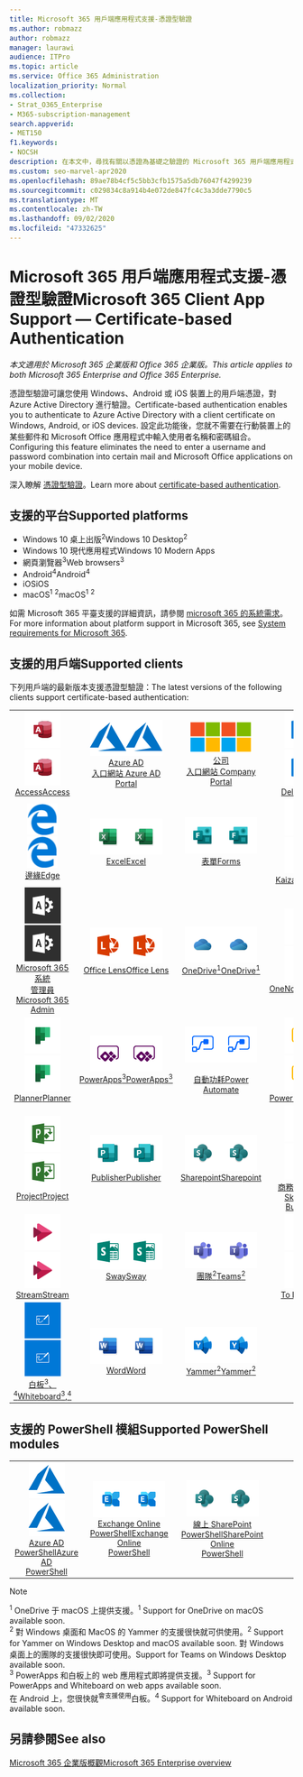 ```yaml
---
title: Microsoft 365 用戶端應用程式支援-憑證型驗證
ms.author: robmazz
author: robmazz
manager: laurawi
audience: ITPro
ms.topic: article
ms.service: Office 365 Administration
localization_priority: Normal
ms.collection:
- Strat_O365_Enterprise
- M365-subscription-management
search.appverid:
- MET150
f1.keywords:
- NOCSH
description: 在本文中，尋找有關以憑證為基礎之驗證的 Microsoft 365 用戶端應用程式支援的詳細資料。
ms.custom: seo-marvel-apr2020
ms.openlocfilehash: 89ae78b4cf5c5bb3cfb1575a5db76047f4299239
ms.sourcegitcommit: c029834c8a914b4e072de847fc4c3a3dde7790c5
ms.translationtype: MT
ms.contentlocale: zh-TW
ms.lasthandoff: 09/02/2020
ms.locfileid: "47332625"
---
```

# <a name="microsoft-365-client-app-support--certificate-based-authentication"></a><span data-ttu-id="23573-103">Microsoft 365 用戶端應用程式支援-憑證型驗證</span><span class="sxs-lookup"><span data-stu-id="23573-103">Microsoft 365 Client App Support — Certificate-based Authentication</span></span>

<span data-ttu-id="23573-104">*本文適用於 Microsoft 365 企業版和 Office 365 企業版。*</span><span class="sxs-lookup"><span data-stu-id="23573-104">*This article applies to both Microsoft 365 Enterprise and Office 365 Enterprise.*</span></span>

<span data-ttu-id="23573-105">憑證型驗證可讓您使用 Windows、Android 或 iOS 裝置上的用戶端憑證，對 Azure Active Directory 進行驗證。</span><span class="sxs-lookup"><span data-stu-id="23573-105">Certificate-based authentication enables you to authenticate to Azure Active Directory with a client certificate on Windows, Android, or iOS devices.</span></span> <span data-ttu-id="23573-106">設定此功能後，您就不需要在行動裝置上的某些郵件和 Microsoft Office 應用程式中輸入使用者名稱和密碼組合。</span><span class="sxs-lookup"><span data-stu-id="23573-106">Configuring this feature eliminates the need to enter a username and password combination into certain mail and Microsoft Office applications on your mobile device.</span></span>

<span data-ttu-id="23573-107">深入瞭解 [憑證型驗證](https://docs.microsoft.com/azure/active-directory/authentication/active-directory-certificate-based-authentication-get-started)。</span><span class="sxs-lookup"><span data-stu-id="23573-107">Learn more about [certificate-based authentication](https://docs.microsoft.com/azure/active-directory/authentication/active-directory-certificate-based-authentication-get-started).</span></span>

## <a name="supported-platforms"></a><span data-ttu-id="23573-108">支援的平台</span><span class="sxs-lookup"><span data-stu-id="23573-108">Supported platforms</span></span>

 - <span data-ttu-id="23573-109">Windows 10 桌上出版<sup>2</sup></span><span class="sxs-lookup"><span data-stu-id="23573-109">Windows 10 Desktop<sup>2</sup></span></span>
 - <span data-ttu-id="23573-110">Windows 10 現代應用程式</span><span class="sxs-lookup"><span data-stu-id="23573-110">Windows 10 Modern Apps</span></span>
 - <span data-ttu-id="23573-111">網頁瀏覽器<sup>3</sup></span><span class="sxs-lookup"><span data-stu-id="23573-111">Web browsers<sup>3</sup></span></span>
 - <span data-ttu-id="23573-112">Android<sup>4</sup></span><span class="sxs-lookup"><span data-stu-id="23573-112">Android<sup>4</sup></span></span>
 - <span data-ttu-id="23573-113">iOS</span><span class="sxs-lookup"><span data-stu-id="23573-113">iOS</span></span>
 - <span data-ttu-id="23573-114">macOS<sup>1</sup> <sup>2</sup></span><span class="sxs-lookup"><span data-stu-id="23573-114">macOS<sup>1</sup> <sup>2</sup></span></span>

<span data-ttu-id="23573-115">如需 Microsoft 365 平臺支援的詳細資訊，請參閱 [microsoft 365 的系統需求](https://products.office.com/office-system-requirements)。</span><span class="sxs-lookup"><span data-stu-id="23573-115">For more information about platform support in Microsoft 365, see [System requirements for Microsoft 365](https://products.office.com/office-system-requirements).</span></span>

## <a name="supported-clients"></a><span data-ttu-id="23573-116">支援的用戶端</span><span class="sxs-lookup"><span data-stu-id="23573-116">Supported clients</span></span>

<span data-ttu-id="23573-117">下列用戶端的最新版本支援憑證型驗證：</span><span class="sxs-lookup"><span data-stu-id="23573-117">The latest versions of the following clients support certificate-based authentication:</span></span>

| | | | | | |
|:---:|:---:|:---:|:---:|:---:|:---:|
| <span data-ttu-id="23573-118">![Access 圖示](../media/o365-access-64x64.png)</span><span class="sxs-lookup"><span data-stu-id="23573-118">![Access icon](../media/o365-access-64x64.png)</span></span> <br> [<span data-ttu-id="23573-119">Access</span><span class="sxs-lookup"><span data-stu-id="23573-119">Access</span></span>](https://products.office.com/access) | <span data-ttu-id="23573-120">![Azure 圖示](../media/o365-azure-64x64.png)</span><span class="sxs-lookup"><span data-stu-id="23573-120">![Azure icon](../media/o365-azure-64x64.png)</span></span> <br> [<span data-ttu-id="23573-121">Azure AD <br> 入口網站 </span><span class="sxs-lookup"><span data-stu-id="23573-121">Azure AD <br> Portal </span></span>](https://azure.microsoft.com/features/azure-portal/) | <span data-ttu-id="23573-122">![公司入口網站圖示](../media/o365-microsoft-64x64.png)</span><span class="sxs-lookup"><span data-stu-id="23573-122">![Company portal icon](../media/o365-microsoft-64x64.png)</span></span> <br> [<span data-ttu-id="23573-123">公司 <br> 入口網站 </span><span class="sxs-lookup"><span data-stu-id="23573-123">Company <br> Portal </span></span>](https://docs.microsoft.com/intune-user-help/sign-in-to-the-company-portal) | <span data-ttu-id="23573-124">![Delve 圖示](../media/o365-delve-64x64.png)</span><span class="sxs-lookup"><span data-stu-id="23573-124">![Delve icon](../media/o365-delve-64x64.png)</span></span> <br> [<span data-ttu-id="23573-125">Delve</span><span class="sxs-lookup"><span data-stu-id="23573-125">Delve</span></span>](https://products.office.com/business/intelligent-search) | <span data-ttu-id="23573-126">![Dynamics 365 圖示](../media/o365-dynamics365-64x64.png)</span><span class="sxs-lookup"><span data-stu-id="23573-126">![Dynamics 365 icon](../media/o365-dynamics365-64x64.png)</span></span> <br> [<span data-ttu-id="23573-127">Dynamics 365</span><span class="sxs-lookup"><span data-stu-id="23573-127">Dynamics 365</span></span>](https://dynamics.microsoft.com) 
| <span data-ttu-id="23573-128">![Edge 圖示](../media/o365-edge-64x64.png)</span><span class="sxs-lookup"><span data-stu-id="23573-128">![Edge icon](../media/o365-edge-64x64.png)</span></span> <br> [<span data-ttu-id="23573-129">邊緣</span><span class="sxs-lookup"><span data-stu-id="23573-129">Edge</span></span>](https://www.microsoft.com/windows/microsoft-edge) | <span data-ttu-id="23573-130">![Excel 圖示](../media/o365-excel-64x64.png)</span><span class="sxs-lookup"><span data-stu-id="23573-130">![Excel icon](../media/o365-excel-64x64.png)</span></span> <br> [<span data-ttu-id="23573-131">Excel</span><span class="sxs-lookup"><span data-stu-id="23573-131">Excel</span></span>](https://products.office.com/excel) | <span data-ttu-id="23573-132">![表單圖示](../media/o365-forms-64x64.png)</span><span class="sxs-lookup"><span data-stu-id="23573-132">![Forms icon](../media/o365-forms-64x64.png)</span></span> <br> [<span data-ttu-id="23573-133">表單</span><span class="sxs-lookup"><span data-stu-id="23573-133">Forms</span></span>](https://flow.microsoft.com/connectors/shared_microsoftforms/microsoft-forms/) | <span data-ttu-id="23573-134">![Kaizala 圖示](../media/o365-kaizala-64x64.png)</span><span class="sxs-lookup"><span data-stu-id="23573-134">![Kaizala icon](../media/o365-kaizala-64x64.png)</span></span> <br> [<span data-ttu-id="23573-135">Kaizala</span><span class="sxs-lookup"><span data-stu-id="23573-135">Kaizala</span></span>](https://products.office.com/en/business/microsoft-kaizala) | <span data-ttu-id="23573-136">![Office.com 圖示](../media/o365-office-64x64.png)</span><span class="sxs-lookup"><span data-stu-id="23573-136">![Office.com icon](../media/o365-office-64x64.png)</span></span> <br> [<span data-ttu-id="23573-137">Office.com</span><span class="sxs-lookup"><span data-stu-id="23573-137">Office.com</span></span>](https://www.office.com/) 
| <span data-ttu-id="23573-138">![Office 365 系統管理員圖示](../media/o365-o365admin-64x64.png)</span><span class="sxs-lookup"><span data-stu-id="23573-138">![Office 365 Admin icon](../media/o365-o365admin-64x64.png)</span></span> <br> [<span data-ttu-id="23573-139">Microsoft 365 系統 <br> 管理員</span><span class="sxs-lookup"><span data-stu-id="23573-139">Microsoft 365 <br> Admin</span></span>](https://products.office.com/business/manage-office-365-admin-app) | <span data-ttu-id="23573-140">![鏡頭圖示](../media/o365-lens-64x64.png)</span><span class="sxs-lookup"><span data-stu-id="23573-140">![Lens icon](../media/o365-lens-64x64.png)</span></span> <br> [<span data-ttu-id="23573-141">Office Lens</span><span class="sxs-lookup"><span data-stu-id="23573-141">Office Lens</span></span>](https://www.microsoft.com/p/office-lens/9wzdncrfj3t8?activetab=pivot%3Aoverviewtab) | <span data-ttu-id="23573-142">![商務用 OneDrive 圖示](../media/o365-OneDrive-64x64.png)</span><span class="sxs-lookup"><span data-stu-id="23573-142">![OneDrive for Business icon](../media/o365-OneDrive-64x64.png)</span></span> <br> [<span data-ttu-id="23573-143">OneDrive<sup>1</sup></span><span class="sxs-lookup"><span data-stu-id="23573-143">OneDrive<sup>1</sup></span></span>](https://products.office.com/onedrive-for-business/online-cloud-storage) |  <span data-ttu-id="23573-144">![OneNote 圖示](../media/o365-OneNote-64x64.png)</span><span class="sxs-lookup"><span data-stu-id="23573-144">![OneNote icon](../media/o365-OneNote-64x64.png)</span></span> <br> [<span data-ttu-id="23573-145">OneNote</span><span class="sxs-lookup"><span data-stu-id="23573-145">OneNote</span></span>](https://products.office.com/onenote) | <span data-ttu-id="23573-146">![Outlook 圖示](../media/o365-outlook-64x64.png)</span><span class="sxs-lookup"><span data-stu-id="23573-146">![Outlook icon](../media/o365-outlook-64x64.png)</span></span> <br> [<span data-ttu-id="23573-147">Outlook</span><span class="sxs-lookup"><span data-stu-id="23573-147">Outlook</span></span>](https://products.office.com/outlook) 
| <span data-ttu-id="23573-148">![Planner 圖示](../media/o365-planner-64x64.png)</span><span class="sxs-lookup"><span data-stu-id="23573-148">![Planner icon](../media/o365-planner-64x64.png)</span></span> <br> [<span data-ttu-id="23573-149">Planner</span><span class="sxs-lookup"><span data-stu-id="23573-149">Planner</span></span>](https://products.office.com/business/task-management-software) | <span data-ttu-id="23573-150">![PowerApps 圖示](../media/o365-powerapps-64x64.png)</span><span class="sxs-lookup"><span data-stu-id="23573-150">![PowerApps icon](../media/o365-powerapps-64x64.png)</span></span> <br> [<span data-ttu-id="23573-151">PowerApps<sup>3</sup></span><span class="sxs-lookup"><span data-stu-id="23573-151">PowerApps<sup>3</sup></span></span>](https://powerapps.microsoft.com) | <span data-ttu-id="23573-152">![電源自動圖示](../media/o365-flow-64x64.png)</span><span class="sxs-lookup"><span data-stu-id="23573-152">![Power Automate icon](../media/o365-flow-64x64.png)</span></span> <br> [<span data-ttu-id="23573-153"><br>自動功耗</span><span class="sxs-lookup"><span data-stu-id="23573-153">Power <br> Automate</span></span>](https://flow.microsoft.com) | <span data-ttu-id="23573-154">![PowerBI 圖示](../media/o365-powerbi-64x64.png)</span><span class="sxs-lookup"><span data-stu-id="23573-154">![PowerBI icon](../media/o365-powerbi-64x64.png)</span></span> <br> [<span data-ttu-id="23573-155">Power BI</span><span class="sxs-lookup"><span data-stu-id="23573-155">Power BI</span></span>](https://powerbi.microsoft.com)| <span data-ttu-id="23573-156">![PowerPoint 圖示](../media/o365-powerpoint-64x64.png)</span><span class="sxs-lookup"><span data-stu-id="23573-156">![PowerPoint icon](../media/o365-powerpoint-64x64.png)</span></span> <br> [<span data-ttu-id="23573-157">PowerPoint</span><span class="sxs-lookup"><span data-stu-id="23573-157">PowerPoint</span></span>](https://products.office.com/powerpoint) 
| <span data-ttu-id="23573-158">![Project 圖示](../media/o365-project-64x64.png)</span><span class="sxs-lookup"><span data-stu-id="23573-158">![Project icon](../media/o365-project-64x64.png)</span></span> <br> [<span data-ttu-id="23573-159">Project</span><span class="sxs-lookup"><span data-stu-id="23573-159">Project</span></span>](https://products.office.com/project) | <span data-ttu-id="23573-160">![Publisher 圖示](../media/o365-publisher-64x64.png)</span><span class="sxs-lookup"><span data-stu-id="23573-160">![Publisher icon](../media/o365-publisher-64x64.png)</span></span> <br> [<span data-ttu-id="23573-161">Publisher</span><span class="sxs-lookup"><span data-stu-id="23573-161">Publisher</span></span>](https://products.office.com/publisher) | <span data-ttu-id="23573-162">![SharePoint 圖示](../media/o365-sharepoint-64x64.png)</span><span class="sxs-lookup"><span data-stu-id="23573-162">![SharePoint icon](../media/o365-sharepoint-64x64.png)</span></span> <br> [<span data-ttu-id="23573-163">Sharepoint</span><span class="sxs-lookup"><span data-stu-id="23573-163">Sharepoint</span></span>](https://products.office.com/sharepoint) | <span data-ttu-id="23573-164">![商務用 Skype 圖示](../media/o365-skypeforbusiness-64x64.png)</span><span class="sxs-lookup"><span data-stu-id="23573-164">![Skype for Business icon](../media/o365-skypeforbusiness-64x64.png)</span></span> <br> [<span data-ttu-id="23573-165">商務用 Skype <br></span><span class="sxs-lookup"><span data-stu-id="23573-165">Skype for <br> Business</span></span>](https://www.skype.com/business/) | <span data-ttu-id="23573-166">![粘滯音符圖示](../media/o365-stickynotes-64x64.png)</span><span class="sxs-lookup"><span data-stu-id="23573-166">![Sticky Notes icon](../media/o365-stickynotes-64x64.png)</span></span> <br> [<span data-ttu-id="23573-167">粘滯音符</span><span class="sxs-lookup"><span data-stu-id="23573-167">Sticky Notes</span></span>](https://www.microsoft.com/p/microsoft-sticky-notes/9nblggh4qghw) 
| <span data-ttu-id="23573-168">![Stream 圖示](../media/o365-stream-64x64.png)</span><span class="sxs-lookup"><span data-stu-id="23573-168">![Stream icon](../media/o365-stream-64x64.png)</span></span> <br> [<span data-ttu-id="23573-169">Stream</span><span class="sxs-lookup"><span data-stu-id="23573-169">Stream</span></span>](https://stream.microsoft.com) | <span data-ttu-id="23573-170">![Sway 圖示](../media/o365-sway-64x64.png)</span><span class="sxs-lookup"><span data-stu-id="23573-170">![Sway icon](../media/o365-sway-64x64.png)</span></span> <br> [<span data-ttu-id="23573-171">Sway</span><span class="sxs-lookup"><span data-stu-id="23573-171">Sway</span></span>](https://sway.com) | <span data-ttu-id="23573-172">![Teams 圖示](../media/o365-teams-64x64.png)</span><span class="sxs-lookup"><span data-stu-id="23573-172">![Teams icon](../media/o365-teams-64x64.png)</span></span> <br> [<span data-ttu-id="23573-173">團隊<sup>2</sup></span><span class="sxs-lookup"><span data-stu-id="23573-173">Teams<sup>2</sup></span></span>](https://products.office.com/microsoft-teams/group-chat-software) | <span data-ttu-id="23573-174">![待辦事項圖示](../media/o365-todo-64x64.png)</span><span class="sxs-lookup"><span data-stu-id="23573-174">![To Do icon](../media/o365-todo-64x64.png)</span></span> <br> [<span data-ttu-id="23573-175">To Do</span><span class="sxs-lookup"><span data-stu-id="23573-175">To Do</span></span>](https://todo.microsoft.com) | <span data-ttu-id="23573-176">![Visio 圖示](../media/o365-visio-64x64.png)</span><span class="sxs-lookup"><span data-stu-id="23573-176">![Visio icon](../media/o365-visio-64x64.png)</span></span> <br> [<span data-ttu-id="23573-177">Visio</span><span class="sxs-lookup"><span data-stu-id="23573-177">Visio</span></span>](https://products.office.com/visio/flowchart-software) 
| <span data-ttu-id="23573-178">![Whiteboard 圖示](../media/o365-whiteboard-64x64.png)</span><span class="sxs-lookup"><span data-stu-id="23573-178">![Whiteboard icon](../media/o365-whiteboard-64x64.png)</span></span> <br> [<span data-ttu-id="23573-179">白板<sup>3</sup>、<sup>4</sup></span><span class="sxs-lookup"><span data-stu-id="23573-179">Whiteboard<sup>3</sup>,<sup>4</sup></span></span>](https://whiteboard.microsoft.com/) | <span data-ttu-id="23573-180">![Word 圖示](../media/o365-word-64x64.png)</span><span class="sxs-lookup"><span data-stu-id="23573-180">![Word icon](../media/o365-word-64x64.png)</span></span> <br> [<span data-ttu-id="23573-181">Word</span><span class="sxs-lookup"><span data-stu-id="23573-181">Word</span></span>](https://products.office.com/word) | <span data-ttu-id="23573-182">![Yammer 圖示](../media/o365-yammer-64x64.png)</span><span class="sxs-lookup"><span data-stu-id="23573-182">![Yammer icon](../media/o365-yammer-64x64.png)</span></span> <br> [<span data-ttu-id="23573-183">Yammer<sup>2</sup></span><span class="sxs-lookup"><span data-stu-id="23573-183">Yammer<sup>2</sup></span></span>](https://products.office.com/yammer/yammer-overview) |

## <a name="supported-powershell-modules"></a><span data-ttu-id="23573-184">支援的 PowerShell 模組</span><span class="sxs-lookup"><span data-stu-id="23573-184">Supported PowerShell modules</span></span>

| | | | | | |
|:---:|:---:|:---:|:---:|:---:|:---:|
| <span data-ttu-id="23573-185">![Azure 圖示](../media/o365-azure-64x64.png)</span><span class="sxs-lookup"><span data-stu-id="23573-185">![Azure icon](../media/o365-azure-64x64.png)</span></span> <br> [<span data-ttu-id="23573-186">Azure AD <br> PowerShell</span><span class="sxs-lookup"><span data-stu-id="23573-186">Azure AD <br> PowerShell</span></span>](https://docs.microsoft.com/powershell/azure/active-directory/overview?view=azureadps-2.0) | <span data-ttu-id="23573-187">![Exchange 圖示](../media/o365-exchange-64x64.png)</span><span class="sxs-lookup"><span data-stu-id="23573-187">![Exchange icon](../media/o365-exchange-64x64.png)</span></span> <br> [<span data-ttu-id="23573-188">Exchange Online <br> PowerShell</span><span class="sxs-lookup"><span data-stu-id="23573-188">Exchange Online <br> PowerShell</span></span>](https://docs.microsoft.com/powershell/exchange/exchange-online/exchange-online-powershell?view=exchange-ps) | <span data-ttu-id="23573-189">![SharePoint 圖示](../media/o365-sharepoint-64x64.png)</span><span class="sxs-lookup"><span data-stu-id="23573-189">![SharePoint icon](../media/o365-sharepoint-64x64.png)</span></span> <br> [<span data-ttu-id="23573-190">線上 SharePoint <br> PowerShell</span><span class="sxs-lookup"><span data-stu-id="23573-190">SharePoint Online <br> PowerShell</span></span>](https://docs.microsoft.com/powershell/sharepoint/sharepoint-online/connect-sharepoint-online)

> [!NOTE]
> <span data-ttu-id="23573-191"><sup>1</sup> OneDrive 于 macOS 上提供支援。</span><span class="sxs-lookup"><span data-stu-id="23573-191"><sup>1</sup> Support for OneDrive on macOS available soon.</span></span> <br>
> <span data-ttu-id="23573-192"><sup>2</sup> 對 Windows 桌面和 MacOS 的 Yammer 的支援很快就可供使用。</span><span class="sxs-lookup"><span data-stu-id="23573-192"><sup>2</sup> Support for Yammer on Windows Desktop and macOS available soon.</span></span> <span data-ttu-id="23573-193">對 Windows 桌面上的團隊的支援很快即可使用。</span><span class="sxs-lookup"><span data-stu-id="23573-193">Support for Teams on Windows Desktop available soon.</span></span><br>
> <span data-ttu-id="23573-194"><sup>3</sup> PowerApps 和白板上的 web 應用程式即將提供支援。</span><span class="sxs-lookup"><span data-stu-id="23573-194"><sup>3</sup> Support for PowerApps and Whiteboard on web apps available soon.</span></span> <br>
> <span data-ttu-id="23573-195">在 Android 上，您很快就<sup>會支援使用</sup>白板。</span><span class="sxs-lookup"><span data-stu-id="23573-195"><sup>4</sup> Support for Whiteboard on Android available soon.</span></span>

## <a name="see-also"></a><span data-ttu-id="23573-196">另請參閱</span><span class="sxs-lookup"><span data-stu-id="23573-196">See also</span></span>

[<span data-ttu-id="23573-197">Microsoft 365 企業版概觀</span><span class="sxs-lookup"><span data-stu-id="23573-197">Microsoft 365 Enterprise overview</span></span>](microsoft-365-overview.md)

